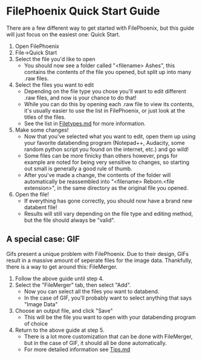 # FilePhoenix Quick Start Guide

There are a few different way to get started with FilePhoenix, but this guide will just focus on the easiest one: Quick Start.

1. Open FilePhoenix
2. File->Quick Start
3. Select the file you'd like to open
	- You should now see a folder called "\<filename> Ashes", this contains the contents of the file you opened, but split up into many .raw files.
4. Select the files you want to edit
	- Depending on the file type you chose you'll want to edit different .raw files, and now is your chance to do that!
	- While you can do this by opening each .raw file to view its contents, it's usually easier to use the list in FilePhoenix, or just look at the titles of the files.
	- See the list in [Filetypes.md](Filetypes.md) for more information.
5. Make some changes!
	- Now that you've selected what you want to edit, open them up using your favorite databending program (Notepad++, Audacity, some random python script you found on the internet, etc.) and go wild!
	- Some files can be more finicky than others however, pngs for example are noted for being very sensitive to changes, so starting out small is generally a good rule of thumb.
	- After you've made a change, the contents of the folder will automatically be reassembled into "\<filename> Reborn.\<file extension>", in the same directory as the original file you opened.
6. Open the file!
	- If everything has gone correctly, you should now have a brand new databent file!
	- Results will still vary depending on the file type and editing method, but the file should always be "valid".

## A special case: GIF

Gifs present a unique problem with FilePhoenix.
Due to their design, GIFs result in a massive amount of seperate files for the image data.
Thankfully, there is a way to get around this: FileMerger.

1. Follow the above guide until step 4.
2. Select the "FileMerger" tab, then select "Add".
   - Now you can select all the files you want to databend.
   - In the case of GIF, you'll probably want to select anything that says "Image Data"
3. Choose an output file, and click "Save"
   - This will be the file you want to open with your databending program of choice
4. Return to the above guide at step 5.
   - There is a lot more customization that can be done with FileMerger, but in the case of GIF, it should all be done automatically.
   - For more detailed information see [Tips.md](Tips.md)